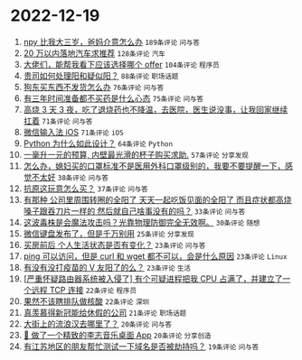 # 2022-12-19

1. [npy 比我大三岁，爸妈介意怎么办](https://www.v2ex.com/t/903412) `189条评论` `问与答`
1. [20 万以内落地汽车求推荐](https://www.v2ex.com/t/903417) `128条评论` `汽车`
1. [大佬们，能帮我看下应该选择哪个 offer](https://www.v2ex.com/t/903473) `104条评论` `程序员`
1. [贵司如何处理阳和疑似阳？](https://www.v2ex.com/t/903460) `88条评论` `职场话题`
1. [狗东买东西不发货怎么办](https://www.v2ex.com/t/903402) `76条评论` `问与答`
1. [有三年时间准备都不买药是什么心态](https://www.v2ex.com/t/903408) `75条评论` `问与答`
1. [高烧 3 天 3 夜，吃了退烧药也不降温，去医院，医生说没事，让我回家继续扛着](https://www.v2ex.com/t/903425) `71条评论` `问与答`
1. [微信输入法 iOS](https://www.v2ex.com/t/903443) `71条评论` `iOS`
1. [Python 为什么如此设计？](https://www.v2ex.com/t/903396) `64条评论` `Python`
1. [一毫升一元的预算, 内壁最光滑的杯子购买求助.](https://www.v2ex.com/t/903418) `57条评论` `分享发现`
1. [怎么办，媳妇买的口罩标准不是医用外科口罩级别的，我要不要提醒一下，感觉不太好](https://www.v2ex.com/t/903503) `38条评论` `问与答`
1. [抗原这玩意怎么买？](https://www.v2ex.com/t/903398) `37条评论` `问与答`
1. [有那种 公司里周围转圈的全阳了 天天一起吃饭见面的全阳了 而且症状都高烧 嗓子跟吞刀片一样的 然后就自己啥事没有的吗？](https://www.v2ex.com/t/903474) `33条评论` `问与答`
1. [这波毒株是会魔法攻击吗？光靠物理防御完全无效啊。](https://www.v2ex.com/t/903541) `30条评论` `随想`
1. [微信键盘发布了，但是千万别用](https://www.v2ex.com/t/903442) `25条评论` `分享发现`
1. [买房前后 个人生活状态是否有变化？](https://www.v2ex.com/t/903560) `23条评论` `问与答`
1. [ping 可以访问，但是 curl 和 wget 都不可以，会是什么原因](https://www.v2ex.com/t/903538) `23条评论` `Linux`
1. [有没有没打疫苗的 V 友阳了的么？](https://www.v2ex.com/t/903530) `23条评论` `生活`
1. [[严重怀疑路由器系统被入侵了] 有个可疑进程把我 CPU 占满了，并建立了一个远程 TCP 连接](https://www.v2ex.com/t/903505) `22条评论` `程序员`
1. [果然不该瞎排队做核酸](https://www.v2ex.com/t/903436) `22条评论` `深圳`
1. [真羡慕得新冠能给休假的公司](https://www.v2ex.com/t/903511) `21条评论` `职场话题`
1. [大街上的流浪汉去哪里了？](https://www.v2ex.com/t/903435) `20条评论` `问与答`
1. [🤖 做了一个精致的李志音乐桌面 App](https://www.v2ex.com/t/903400) `20条评论` `分享创造`
1. [有江苏地区的朋友帮忙测试一下域名是否被劫持吗？](https://www.v2ex.com/t/903579) `19条评论` `问与答`
